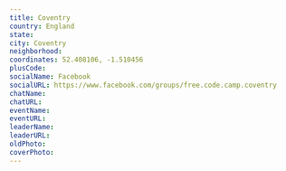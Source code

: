 ```yaml
---
title: Coventry
country: England
state: 
city: Coventry
neighborhood: 
coordinates: 52.408106, -1.510456
plusCode:
socialName: Facebook
socialURL: https://www.facebook.com/groups/free.code.camp.coventry
chatName:
chatURL:
eventName:
eventURL:
leaderName:
leaderURL:
oldPhoto: 
coverPhoto:
---
```

